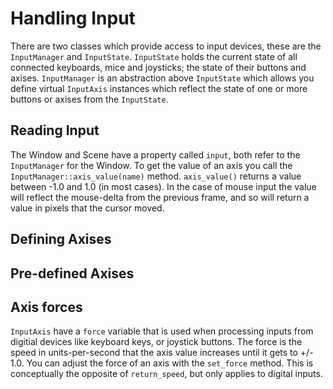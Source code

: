 
# Handling Input

There are two classes which provide access to input devices, these are the `InputManager` and `InputState`. `InputState` holds the current state of all connected keyboards, mice and joysticks; the state of their buttons and axises. `InputManager` is an abstraction above `InputState` which allows you define virtual `InputAxis` instances which reflect the state of one or more buttons or axises from the `InputState`.

## Reading Input

The Window and Scene have a property called `input`, both refer to the `InputManager` for the Window. To get the value of an axis you call the `InputManager::axis_value(name)` method. `axis_value()` returns a value between -1.0 and 1.0 (in most cases). In the case of mouse input the value will reflect the mouse-delta from the previous frame, and so will return a value in pixels that the cursor moved.

## Defining Axises

## Pre-defined Axises


## Axis forces

`InputAxis` have a `force` variable that is used when processing inputs from digitial devices like keyboard keys, or joystick buttons. The force is the speed in units-per-second that the axis value increases until it gets to +/- 1.0. You can adjust the force of an axis with the `set_force` method. This is conceptually the opposite of `return_speed`, but only applies to digital inputs.
